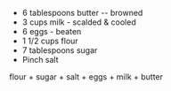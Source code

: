 * 6 tablespoons butter -- browned
* 3 cups milk - scalded & cooled
* 6 eggs - beaten
* 1 1/2 cups flour
* 7 tablespoons sugar
* Pinch salt 

flour + sugar + salt + eggs + milk + butter
